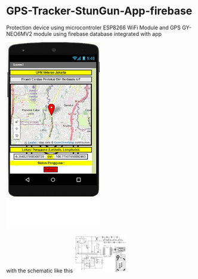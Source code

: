 # GPS-Tracker-StunGun-App-firebase
Protection device using microcontroler ESP8266 WiFi Module and GPS GY-NEO6MV2 module using firebase database integrated with app

<img src="gambar/phone-UI.png" height="500">

with the schematic like this
<img src="gambar/schematic.png" height="100">
